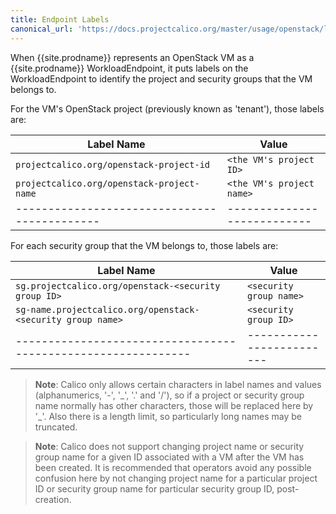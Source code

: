 ```yaml
---
title: Endpoint Labels
canonical_url: 'https://docs.projectcalico.org/master/usage/openstack/labels'
---
```


When {{site.prodname}} represents an OpenStack VM as a {{site.prodname}} WorkloadEndpoint,
it puts labels on the WorkloadEndpoint to identify the project and security groups that
the VM belongs to.

For the VM's OpenStack project (previously known as 'tenant'), those labels are:

| Label Name                                 | Value                     |
|--------------------------------------------|---------------------------|
| `projectcalico.org/openstack-project-id`   | `<the VM's project ID>`   |
| `projectcalico.org/openstack-project-name` | `<the VM's project name>` |
|--------------------------------------------|---------------------------|

For each security group that the VM belongs to, those labels are:

| Label Name                                                  | Value                   |
|-------------------------------------------------------------|-------------------------|
| `sg.projectcalico.org/openstack-<security group ID>`        | `<security group name>` |
| `sg-name.projectcalico.org/openstack-<security group name>` | `<security group ID>`   |
|-------------------------------------------------------------|-------------------------|

> **Note**: Calico only allows certain characters in label names and values
> (alphanumerics, '-', '\_', '.' and '/'), so if a project or security group name normally
> has other characters, those will be replaced here by '\_'.  Also there is a length
> limit, so particularly long names may be truncated.

> **Note**: Calico does not support changing project name or security group name for a
> given ID associated with a VM after the VM has been created.  It is recommended that
> operators avoid any possible confusion here by not changing project name for a
> particular project ID or security group name for particular security group ID,
> post-creation.
